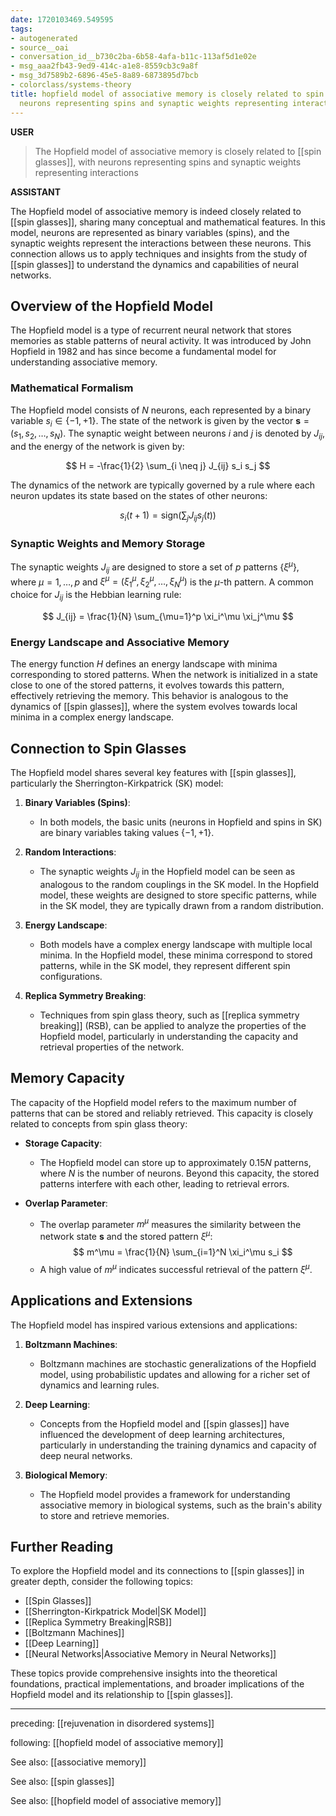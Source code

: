 ```yaml
---
date: 1720103469.549595
tags:
- autogenerated
- source__oai
- conversation_id__b730c2ba-6b58-4afa-b11c-113af5d1e02e
- msg_aaa2fb43-9ed9-414c-a1e8-8559cb3c9a8f
- msg_3d7589b2-6896-45e5-8a89-6873895d7bcb
- colorclass/systems-theory
title: hopfield model of associative memory is closely related to spin glasses, with
  neurons representing spins and synaptic weights representing interactions
---
```


**USER**

>The Hopfield model of associative memory is closely related to [[spin glasses]], with neurons representing spins and synaptic weights representing interactions


**ASSISTANT**

The Hopfield model of associative memory is indeed closely related to [[spin glasses]], sharing many conceptual and mathematical features. In this model, neurons are represented as binary variables (spins), and the synaptic weights represent the interactions between these neurons. This connection allows us to apply techniques and insights from the study of [[spin glasses]] to understand the dynamics and capabilities of neural networks.

## Overview of the Hopfield Model

The Hopfield model is a type of recurrent neural network that stores memories as stable patterns of neural activity. It was introduced by John Hopfield in 1982 and has since become a fundamental model for understanding associative memory.

### Mathematical Formalism

The Hopfield model consists of $N$ neurons, each represented by a binary variable $s_i \in \{-1, +1\}$. The state of the network is given by the vector $\mathbf{s} = (s_1, s_2, \ldots, s_N)$. The synaptic weight between neurons $i$ and $j$ is denoted by $J_{ij}$, and the energy of the network is given by:

$$
H = -\frac{1}{2} \sum_{i \neq j} J_{ij} s_i s_j
$$

The dynamics of the network are typically governed by a rule where each neuron updates its state based on the states of other neurons:

$$
s_i(t+1) = \text{sign} \left( \sum_{j} J_{ij} s_j(t) \right)
$$

### Synaptic Weights and Memory Storage

The synaptic weights $J_{ij}$ are designed to store a set of $p$ patterns $\{\xi^\mu\}$, where $\mu = 1, \ldots, p$ and $\xi^\mu = (\xi_1^\mu, \xi_2^\mu, \ldots, \xi_N^\mu)$ is the $\mu$-th pattern. A common choice for $J_{ij}$ is the Hebbian learning rule:

$$
J_{ij} = \frac{1}{N} \sum_{\mu=1}^p \xi_i^\mu \xi_j^\mu
$$

### Energy Landscape and Associative Memory

The energy function $H$ defines an energy landscape with minima corresponding to stored patterns. When the network is initialized in a state close to one of the stored patterns, it evolves towards this pattern, effectively retrieving the memory. This behavior is analogous to the dynamics of [[spin glasses]], where the system evolves towards local minima in a complex energy landscape.

## Connection to Spin Glasses

The Hopfield model shares several key features with [[spin glasses]], particularly the Sherrington-Kirkpatrick (SK) model:

1. **Binary Variables (Spins)**:
    - In both models, the basic units (neurons in Hopfield and spins in SK) are binary variables taking values $\{-1, +1\}$.

2. **Random Interactions**:
    - The synaptic weights $J_{ij}$ in the Hopfield model can be seen as analogous to the random couplings in the SK model. In the Hopfield model, these weights are designed to store specific patterns, while in the SK model, they are typically drawn from a random distribution.

3. **Energy Landscape**:
    - Both models have a complex energy landscape with multiple local minima. In the Hopfield model, these minima correspond to stored patterns, while in the SK model, they represent different spin configurations.

4. **Replica Symmetry Breaking**:
    - Techniques from spin glass theory, such as [[replica symmetry breaking]] (RSB), can be applied to analyze the properties of the Hopfield model, particularly in understanding the capacity and retrieval properties of the network.

## Memory Capacity

The capacity of the Hopfield model refers to the maximum number of patterns that can be stored and reliably retrieved. This capacity is closely related to concepts from spin glass theory:

- **Storage Capacity**:
    - The Hopfield model can store up to approximately $0.15N$ patterns, where $N$ is the number of neurons. Beyond this capacity, the stored patterns interfere with each other, leading to retrieval errors.

- **Overlap Parameter**:
    - The overlap parameter $m^\mu$ measures the similarity between the network state $\mathbf{s}$ and the stored pattern $\xi^\mu$:
      $$
      m^\mu = \frac{1}{N} \sum_{i=1}^N \xi_i^\mu s_i
      $$
    - A high value of $m^\mu$ indicates successful retrieval of the pattern $\xi^\mu$.

## Applications and Extensions

The Hopfield model has inspired various extensions and applications:

1. **Boltzmann Machines**:
    - Boltzmann machines are stochastic generalizations of the Hopfield model, using probabilistic updates and allowing for a richer set of dynamics and learning rules.

2. **Deep Learning**:
    - Concepts from the Hopfield model and [[spin glasses]] have influenced the development of deep learning architectures, particularly in understanding the training dynamics and capacity of deep neural networks.

3. **Biological Memory**:
    - The Hopfield model provides a framework for understanding associative memory in biological systems, such as the brain's ability to store and retrieve memories.

## Further Reading

To explore the Hopfield model and its connections to [[spin glasses]] in greater depth, consider the following topics:

- [[Spin Glasses]]
- [[Sherrington-Kirkpatrick Model|SK Model]]
- [[Replica Symmetry Breaking|RSB]]
- [[Boltzmann Machines]]
- [[Deep Learning]]
- [[Neural Networks|Associative Memory in Neural Networks]]

These topics provide comprehensive insights into the theoretical foundations, practical implementations, and broader implications of the Hopfield model and its relationship to [[spin glasses]].


---

preceding: [[rejuvenation in disordered systems]]  


following: [[hopfield model of associative memory]]

See also: [[associative memory]]


See also: [[spin glasses]]


See also: [[hopfield model of associative memory]]